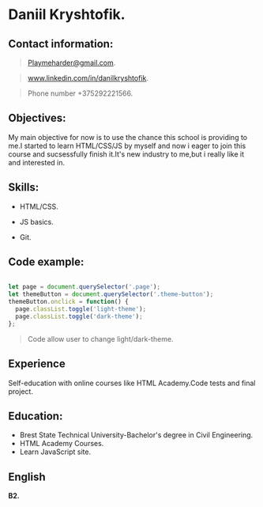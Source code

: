 # Daniil Kryshtofik.

## Contact information:

 >Playmeharder@gmail.com.

 >www.linkedin.com/in/danilkryshtofik.

 >Phone number +375292221566.

## Objectives:

My main objective for now is to use the chance this school is providing to me.I started to learn HTML/CSS/JS by myself  and now i eager to join this course and sucsessfully finish it.It's new industry to me,but i really like it and interested in.

## Skills:
 
 * HTML/CSS.

 * JS basics.

 * Git.

## Code example:
 
```javascript

let page = document.querySelector('.page');
let themeButton = document.querySelector('.theme-button');
themeButton.onclick = function() {
  page.classList.toggle('light-theme');
  page.classList.toggle('dark-theme');
};
```

> Code allow user to change light/dark-theme.

## Experience

Self-education with online courses like HTML Academy.Code tests and final project.

## Education:
 * Brest State Technical University-Bachelor's degree in Civil Engineering.
 * HTML Academy Courses.
 * Learn JavaScript site.
## English
**B2.**
